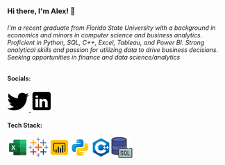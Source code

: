 ### Hi there, I'm Alex! 👋
###### I'm a recent graduate from Florida State University with a background in economics and minors in computer science and business analytics. Proficient in Python, SQL, C++, Excel, Tableau, and Power BI. Strong analytical skills and passion for utilizing data to drive business decisions. Seeking opportunities in finance and data science/analytics

#### Socials:
<a href="https://twitter.com/Alxfndz">
         <img src="twitter.png">
      </a>
<a href="https://www.linkedin.com/in/alexander-fernandez-3077ab18b/">
         <img src="linkedin.png">
      </a>

#### Tech Stack:
<img src='icons8-microsoft-excel-2019-48.png'><img src='icons8-tableau-software-48.png'><img src='icons8-power-bi-48.png'><img src='python.png'><img src='c++.png'><img src='icons8-sql-48.png'>




